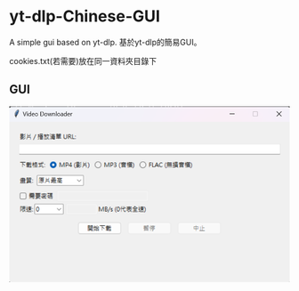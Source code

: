 # yt-dlp-Chinese-GUI
A simple gui based on yt-dlp.   基於yt-dlp的簡易GUI。

cookies.txt(若需要)放在同一資料夾目錄下

## GUI
![示意圖](example.png)

